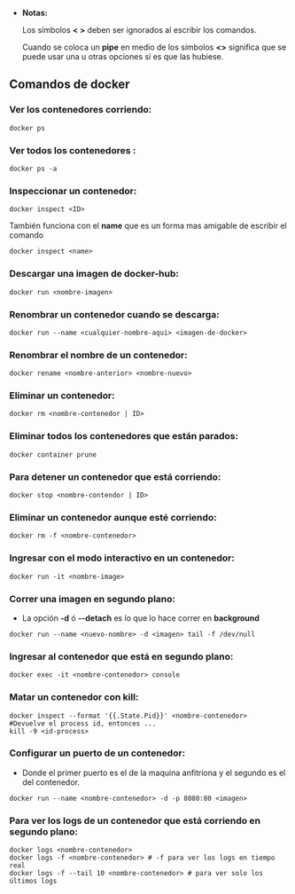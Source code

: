 - **Notas:**

  Los símbolos **< >** deben ser ignorados al escribir los comandos.

  Cuando se coloca un **pipe** en medio de los símbolos **<>** significa que se puede usar una u otras opciones si es que las hubiese.

## Comandos de docker

### Ver los contenedores corriendo:

```console
docker ps
```

### Ver todos los contenedores :

```console
docker ps -a
```

### Inspeccionar un contenedor:

```console
docker inspect <ID>
```

También funciona con el **name** que es un forma mas amigable de escribir el comando

```console
docker inspect <name>
```

### Descargar una imagen de docker-hub:

```console
docker run <nombre-imagen>
```

### Renombrar un contenedor cuando se descarga:

```console
docker run --name <cualquier-nombre-aqui> <imagen-de-docker>
```

### Renombrar el nombre de un contenedor:

```console
docker rename <nombre-anterior> <nombre-nuevo>
```

### Eliminar un contenedor:

```console
docker rm <nombre-contenedor | ID>
```

### Eliminar todos los contenedores que están parados:

```console
docker container prune
```

### Para detener un contenedor que está corriendo:

```console
docker stop <nombre-contendor | ID>
```

### Eliminar un contenedor aunque esté corriendo:

```console
docker rm -f <nombre-contenedor>
```

### Ingresar con el modo interactivo en un contenedor:

```console
docker run -it <nombre-image>
```

### Correr una imagen en segundo plano:

- La opción **-d** ó **--detach** es lo que lo hace correr en **background**

```console
docker run --name <nuevo-nombre> -d <imagen> tail -f /dev/null
```

### Ingresar al contenedor que está en segundo plano:

```console
docker exec -it <nombre-contenedor> console
```

### Matar un contenedor con kill:

```console
docker inspect --format '{{.State.Pid}}' <nombre-contenedor>
#Devuelve el process id, entonces ...
kill -9 <id-process>
```

### Configurar un puerto de un contenedor:

- Donde el primer puerto es el de la maquina anfitriona y el segundo es el del contenedor.

```console
docker run --name <nombre-contenedor> -d -p 8080:80 <imagen>
```

### Para ver los **logs** de un contenedor que está corriendo en segundo plano:

```console
docker logs <nombre-contenedor>
docker logs -f <nombre-contenedor> # -f para ver los logs en tiempo real
docker logs -f --tail 10 <nombre-contenedor> # para ver solo los últimos logs
```
